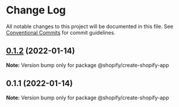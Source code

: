 # Change Log

All notable changes to this project will be documented in this file.
See [Conventional Commits](https://conventionalcommits.org) for commit guidelines.

## [0.1.2](https://github.com/Shopify/shopify-cli-next/compare/@shopify/create-shopify-app@0.1.1...@shopify/create-shopify-app@0.1.2) (2022-01-14)

**Note:** Version bump only for package @shopify/create-shopify-app





## 0.1.1 (2022-01-14)

**Note:** Version bump only for package @shopify/create-shopify-app
